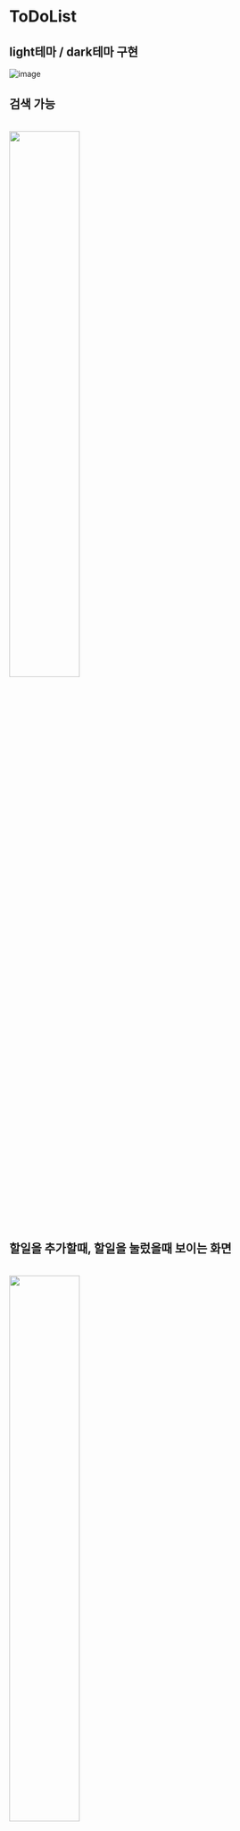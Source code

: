 # ToDoList
## light테마 / dark테마 구현
![image](https://user-images.githubusercontent.com/67726427/153740287-68780a1a-d297-4c34-9ca3-8dbfe056dda1.png)

## 검색 가능
<br>
<img src="https://user-images.githubusercontent.com/67726427/154800345-4c2f594e-f5cb-4d8f-aa01-5e538d378c7c.PNG" width="50%">

## 할일을 추가할때, 할일을 눌렀을때 보이는 화면
<br>
<img src="https://user-images.githubusercontent.com/67726427/154800348-cc7c08bd-9c67-410e-ad7f-fa3a652df305.PNG" width="50%">

### 로그인 및 회원가입 가능
<br>
<img src="https://user-images.githubusercontent.com/67726427/154800353-a7a26ee3-71a1-43ce-85d1-8d8a9aafa0c8.PNG" width="40%" >
<img src="https://user-images.githubusercontent.com/67726427/154800356-fc102639-f7a9-4259-bc83-58cfcc31960c.PNG" width="40%">



